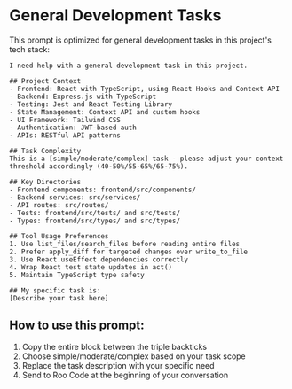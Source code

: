 # General Development Tasks

This prompt is optimized for general development tasks in this project's tech stack:

```
I need help with a general development task in this project.

## Project Context
- Frontend: React with TypeScript, using React Hooks and Context API
- Backend: Express.js with TypeScript
- Testing: Jest and React Testing Library
- State Management: Context API and custom hooks
- UI Framework: Tailwind CSS
- Authentication: JWT-based auth
- APIs: RESTful API patterns

## Task Complexity
This is a [simple/moderate/complex] task - please adjust your context threshold accordingly (40-50%/55-65%/65-75%).

## Key Directories
- Frontend components: frontend/src/components/
- Backend services: src/services/
- API routes: src/routes/
- Tests: frontend/src/tests/ and src/tests/
- Types: frontend/src/types/ and src/types/

## Tool Usage Preferences
1. Use list_files/search_files before reading entire files
2. Prefer apply_diff for targeted changes over write_to_file
3. Use React.useEffect dependencies correctly
4. Wrap React test state updates in act()
5. Maintain TypeScript type safety

## My specific task is:
[Describe your task here]
```

## How to use this prompt:
1. Copy the entire block between the triple backticks
2. Choose simple/moderate/complex based on your task scope
3. Replace the task description with your specific need
4. Send to Roo Code at the beginning of your conversation